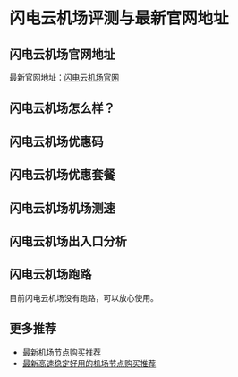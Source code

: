 # 闪电云机场评测与最新官网地址

## 闪电云机场官网地址
最新官网地址：[闪电云机场官网](https://jd123.affxc.com/lightingcloud/)

## 闪电云机场怎么样？


## 闪电云机场优惠码


## 闪电云机场优惠套餐


## 闪电云机场机场测速


## 闪电云机场出入口分析


## 闪电云机场跑路
目前闪电云机场没有跑路，可以放心使用。

## 更多推荐
 - [最新机场节点购买推荐](https://github.com/jiedian123com)
 - [最新高速稳定好用的机场节点购买推荐](https://www.jiedian123.com/?utm_source=github&utm_medium=jiedian123com-details)
